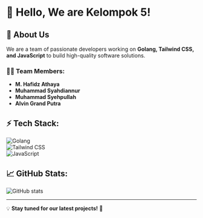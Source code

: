 # 👋 Hello, We are **Kelompok 5**!

## 🚀 About Us
We are a team of passionate developers working on **Golang, Tailwind CSS, and JavaScript** to build high-quality software solutions.

### 👨‍💻 Team Members:
- **M. Hafidz Athaya**  
- **Muhammad Syahdiannur**  
- **Muhammad Syehpullah**  
- **Alvin Grand Putra**  

## ⚡ Tech Stack:
![Golang](https://img.shields.io/badge/-Golang-blue?style=flat&logo=go)  
![Tailwind CSS](https://img.shields.io/badge/-Tailwind%20CSS-38B2AC?style=flat&logo=tailwind-css)  
![JavaScript](https://img.shields.io/badge/-JavaScript-yellow?style=flat&logo=javascript)  

## 📈 GitHub Stats:
![GitHub stats](https://github-readme-stats.vercel.app/api?username=proyek2-git&show_icons=true&theme=radical)

---

💡 **Stay tuned for our latest projects!** 🚀  
